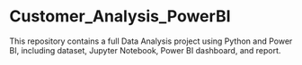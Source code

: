 # Customer_Analysis_PowerBI
This repository contains a full Data Analysis project using Python and Power BI, including dataset, Jupyter Notebook, Power BI dashboard, and report.

